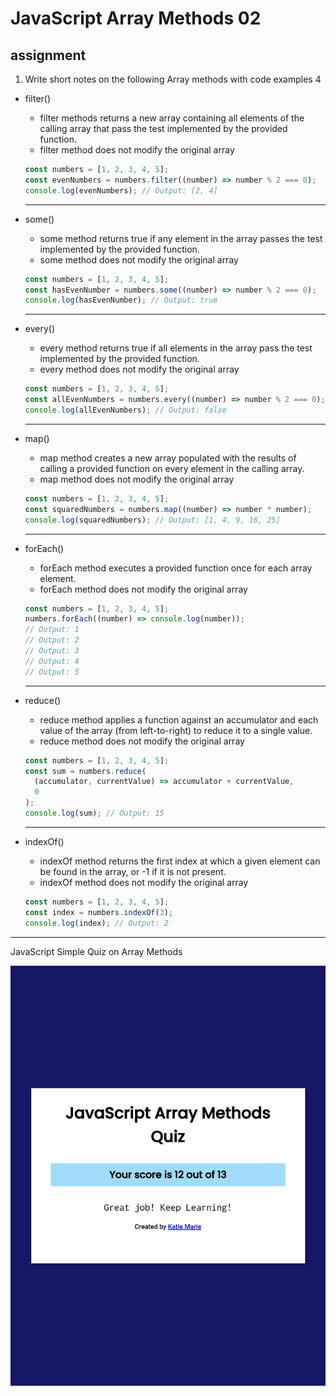 # JavaScript Array Methods 02

## assignment

1. Write short notes on the following Array
   methods with code examples 4

- filter()

  - filter methods returns a new array containing all elements of the calling array that pass the test implemented by the provided function.
  - filter method does not modify the original array

  ```js
  const numbers = [1, 2, 3, 4, 5];
  const evenNumbers = numbers.filter((number) => number % 2 === 0);
  console.log(evenNumbers); // Output: [2, 4]
  ```

  ***

- some()

  - some method returns true if any element in the array passes the test implemented by the provided function.
  - some method does not modify the original array

  ```js
  const numbers = [1, 2, 3, 4, 5];
  const hasEvenNumber = numbers.some((number) => number % 2 === 0);
  console.log(hasEvenNumber); // Output: true
  ```

  ***

- every()

  - every method returns true if all elements in the array pass the test implemented by the provided function.
  - every method does not modify the original array

  ```js
  const numbers = [1, 2, 3, 4, 5];
  const allEvenNumbers = numbers.every((number) => number % 2 === 0);
  console.log(allEvenNumbers); // Output: false
  ```

  ***

- map()

  - map method creates a new array populated with the results of calling a provided function on every element in the calling array.
  - map method does not modify the original array

  ```js
  const numbers = [1, 2, 3, 4, 5];
  const squaredNumbers = numbers.map((number) => number * number);
  console.log(squaredNumbers); // Output: [1, 4, 9, 16, 25]
  ```

  ***

- forEach()

  - forEach method executes a provided function once for each array element.
  - forEach method does not modify the original array

  ```js
  const numbers = [1, 2, 3, 4, 5];
  numbers.forEach((number) => console.log(number));
  // Output: 1
  // Output: 2
  // Output: 3
  // Output: 4
  // Output: 5
  ```

  ***

- reduce()

  - reduce method applies a function against an accumulator and each value of the array (from left-to-right) to reduce it to a single value.
  - reduce method does not modify the original array

  ```js
  const numbers = [1, 2, 3, 4, 5];
  const sum = numbers.reduce(
    (accumulator, currentValue) => accumulator + currentValue,
    0
  );
  console.log(sum); // Output: 15
  ```

  ***

- indexOf()

  - indexOf method returns the first index at which a given element can be found in the array, or -1 if it is not present.
  - indexOf method does not modify the original array

  ```js
  const numbers = [1, 2, 3, 4, 5];
  const index = numbers.indexOf(3);
  console.log(index); // Output: 2
  ```

---

JavaScript Simple Quiz on Array Methods

![alt text](javascript-array-methods-quiz.png)
